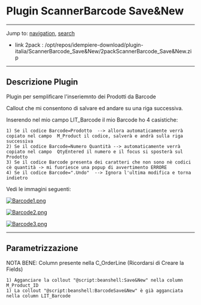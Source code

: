 # Plugin ScannerBarcode Save&New

---

Jump to: [navigation](http://192.168.178.102/index.php/Plugin_ScannerBarcode_Save%26New#column-one), [search](http://192.168.178.102/index.php/Plugin_ScannerBarcode_Save%26New#searchInput)

- link 2pack  : /opt/repos/idempiere-download/plugin-italia/ScannerBarcode_Save&New/2packScannerBarcode_Save&New.zip

---

## Descrizione Plugin

Plugin per semplificare l'inseriemnto dei Prodotti da Barcode

Callout che mi consentono di salvare ed andare su una riga successiva.

Inserendo nel mio campo LIT_Barcode il mio Barcode ho 4 casistiche:

```
1) Se il codice Barcode=Prodotto  --> allora automaticamente verrà copiato nel campo  M_Product il codice, salverà e andrà sulla riga successiva
2) Se il codice Barcode=Numero Quantità --> automaticamente verrà copiato nel campo  QtyEntered il numero e il focus si sposterà sul Prodotto
3) Se il codice Barcode presenta dei caratteri che non sono nè codici cè quantità -> mi fuoriesce una popup di avvertimento ERRORE
4) Se il codice Barcode=".Undo"  --> Ignora l'ultima modifica e torna indietro
```

Vedi le immagini seguenti:

[![Barcode1.png](http://192.168.178.102/images/thumb/1/1b/Barcode1.png/800px-Barcode1.png)](http://192.168.178.102/index.php/File:Barcode1.png)


 [![Barcode2.png](http://192.168.178.102/images/thumb/4/49/Barcode2.png/800px-Barcode2.png)](http://192.168.178.102/index.php/File:Barcode2.png)


 [![Barcode3.png](http://192.168.178.102/images/thumb/e/e7/Barcode3.png/800px-Barcode3.png)](http://192.168.178.102/index.php/File:Barcode3.png)

---

## Parametrizzazione

NOTA BENE: Column presente nella C_OrderLine (Ricordarsi di Creare la Fields)

```
1) Agganciare la collout "@script:beanshell:Save&New" nella column M_Product_ID
1) La collout "@script:beanshell:BarcodeSave&New" è già agganciata nella column LIT_Barcode
```

 
